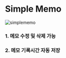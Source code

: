 # Simple Memo

![simplememo](https://user-images.githubusercontent.com/104833740/183346918-2af75a6e-9f71-4580-ab31-6c4e35176542.png)

### 1. 메모 수정 및 삭제 가능
### 2. 메모 기록시간 자동 저장
